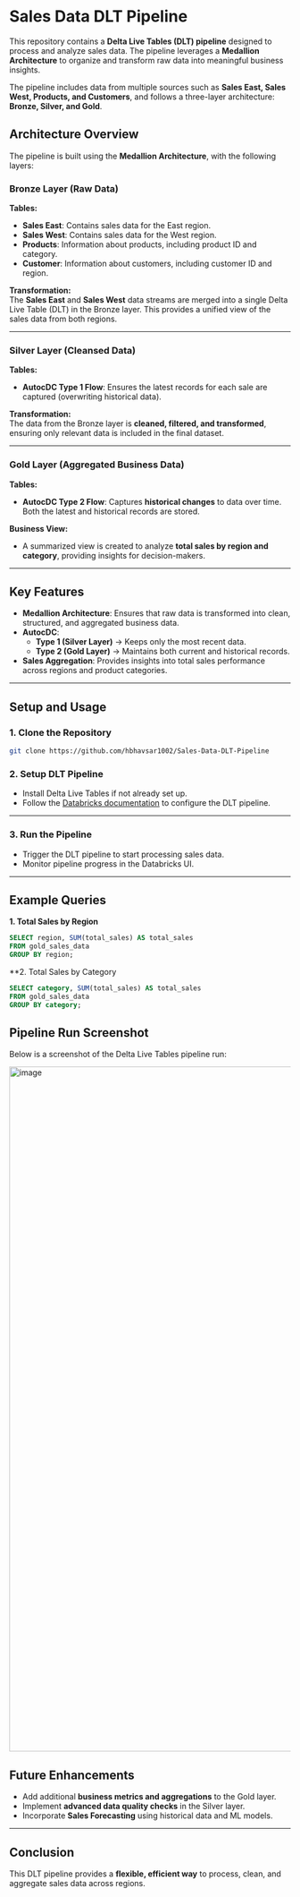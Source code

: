 # Sales Data DLT Pipeline

This repository contains a **Delta Live Tables (DLT) pipeline** designed to process and analyze sales data. The pipeline leverages a **Medallion Architecture** to organize and transform raw data into meaningful business insights.  

The pipeline includes data from multiple sources such as **Sales East, Sales West, Products, and Customers**, and follows a three-layer architecture: **Bronze, Silver, and Gold**.  


## Architecture Overview

The pipeline is built using the **Medallion Architecture**, with the following layers:

### Bronze Layer (Raw Data)
**Tables:**
- **Sales East**: Contains sales data for the East region.  
- **Sales West**: Contains sales data for the West region.  
- **Products**: Information about products, including product ID and category.  
- **Customer**: Information about customers, including customer ID and region.  

**Transformation:**  
The **Sales East** and **Sales West** data streams are merged into a single Delta Live Table (DLT) in the Bronze layer. This provides a unified view of the sales data from both regions.  

---

### Silver Layer (Cleansed Data)
**Tables:**
- **AutocDC Type 1 Flow**: Ensures the latest records for each sale are captured (overwriting historical data).  

**Transformation:**  
The data from the Bronze layer is **cleaned, filtered, and transformed**, ensuring only relevant data is included in the final dataset.  

---

### Gold Layer (Aggregated Business Data)
**Tables:**
- **AutocDC Type 2 Flow**: Captures **historical changes** to data over time. Both the latest and historical records are stored.  

**Business View:**  
- A summarized view is created to analyze **total sales by region and category**, providing insights for decision-makers.  

---

## Key Features
- **Medallion Architecture**: Ensures that raw data is transformed into clean, structured, and aggregated business data.  
- **AutocDC**:  
  - **Type 1 (Silver Layer)** → Keeps only the most recent data.  
  - **Type 2 (Gold Layer)** → Maintains both current and historical records.  
- **Sales Aggregation**: Provides insights into total sales performance across regions and product categories.  

---

## Setup and Usage

### 1. Clone the Repository
```bash
git clone https://github.com/hbhavsar1002/Sales-Data-DLT-Pipeline
```
### 2. Setup DLT Pipeline
- Install Delta Live Tables if not already set up.  
- Follow the [Databricks documentation](https://docs.databricks.com/workflows/delta-live-tables/index.html) to configure the DLT pipeline.  

---

### 3. Run the Pipeline
- Trigger the DLT pipeline to start processing sales data.  
- Monitor pipeline progress in the Databricks UI.  

---

## Example Queries

**1. Total Sales by Region**
```sql
SELECT region, SUM(total_sales) AS total_sales
FROM gold_sales_data
GROUP BY region;
```

**2. Total Sales by Category
```sql
SELECT category, SUM(total_sales) AS total_sales
FROM gold_sales_data
GROUP BY category;
```
## Pipeline Run Screenshot

Below is a screenshot of the Delta Live Tables pipeline run:

<img width="1932" height="1224" alt="image" src="https://github.com/user-attachments/assets/f4162249-2574-43a6-95c4-1501c4fb34f0" />


## Future Enhancements
- Add additional **business metrics and aggregations** to the Gold layer.  
- Implement **advanced data quality checks** in the Silver layer.  
- Incorporate **Sales Forecasting** using historical data and ML models.  

---

## Conclusion
This DLT pipeline provides a **flexible, efficient way** to process, clean, and aggregate sales data across regions.  
